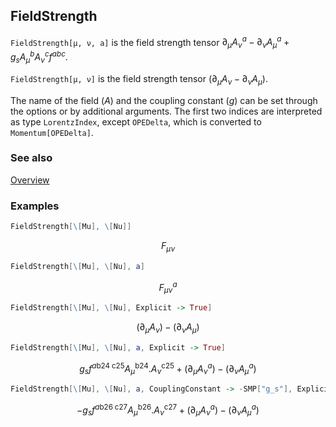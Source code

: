 ## FieldStrength

`FieldStrength[μ, ν, a]` is the field strength tensor $\partial _{\mu } A_{\nu }^a - \partial _{\nu } A_{\mu }^a + g_s A_{\mu }^b A_{\nu }^c f^{abc}$.

`FieldStrength[μ, ν]` is the field strength tensor $(\partial _{\mu } A_{\nu}- \partial_{\nu } A_{\mu})$.

The name of the field ($A$) and the coupling constant ($g$) can be set through the options or by additional arguments. The first two indices are interpreted as type `LorentzIndex`, except `OPEDelta`, which is converted to `Momentum[OPEDelta]`.

### See also

[Overview](Extra/FeynCalc.md)

### Examples

```mathematica
FieldStrength[\[Mu], \[Nu]]
```

$$F_{\mu \nu }^{}$$

```mathematica
FieldStrength[\[Mu], \[Nu], a]
```

$$F_{\mu \nu }^a$$

```mathematica
FieldStrength[\[Mu], \[Nu], Explicit -> True]
```

$$\left.(\partial _{\mu }A_{\nu }\right)-\left.(\partial _{\nu }A_{\mu }\right)$$

```mathematica
FieldStrength[\[Mu], \[Nu], a, Explicit -> True]
```

$$g_s f^{a\text{b24}\;\text{c25}} A_{\mu }^{\text{b24}}.A_{\nu }^{\text{c25}}+\left.(\partial _{\mu }A_{\nu }^a\right)-\left.(\partial _{\nu }A_{\mu }^a\right)$$

```mathematica
FieldStrength[\[Mu], \[Nu], a, CouplingConstant -> -SMP["g_s"], Explicit -> True]
```

$$-g_s f^{a\text{b26}\;\text{c27}} A_{\mu }^{\text{b26}}.A_{\nu }^{\text{c27}}+\left.(\partial _{\mu }A_{\nu }^a\right)-\left.(\partial _{\nu }A_{\mu }^a\right)$$
